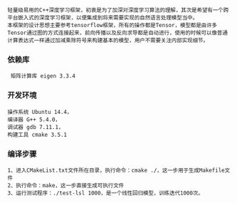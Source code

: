     轻量级易用的C++深度学习框架，初衷是为了加深对深度学习算法的理解，其次是希望有一个跨平台嵌入式的深度学习框架，以便集成到将来需要实现的自然语言处理模型当中。
    本框架的设计思想主要参考tensorflow框架，所有的操作都是Tensor，模型都是由许多Tensor通过图的方式连接起来，前向传播以及反向求导都是自动进行，使用的时候可以像普通计算表达式一样通过加减乘除符号来构建基本的模型，用户不需要关注内部实现细节。

### 依赖库
     矩阵计算库 eigen 3.3.4 

### 开发环境 
    操作系统 Ubuntu 14.4， 
    编译器 G++ 5.4.0，
    调试器 gdb 7.11.1， 
    构建工具 cmake 3.5.1

### 编译步骤
    1、进入CMakeList.txt文件所在目录，执行命令：cmake ./，这一步用于生成Makefile文件
    2、执行命令：make，这一步直接生成可执行文件
    3、运行测试程序：./test-lsl 1000，是一个线性回归模型，训练迭代1000次。

